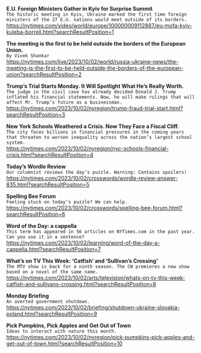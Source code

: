 **E.U. Foreign Ministers Gather in Kyiv for Surprise Summit**\
`The historic meeting in Kyiv, Ukraine marked the first time foreign ministers of the 27 E.U. nations would meet outside of its borders.`\
https://nytimes.com/video/world/europe/100000009112887/eu-mofa-kyiv-kuleba-borrell.html?searchResultPosition=1

**The meeting is the first to be held outside the borders of the European Union.**\
`By Vivek Shankar`\
https://nytimes.com/live/2023/10/02/world/russia-ukraine-news/the-meeting-is-the-first-to-be-held-outside-the-borders-of-the-european-union?searchResultPosition=2

**Trump’s Trial Starts Monday. It Will Spotlight What He’s Really Worth.**\
`The judge in the civil case has already decided Donald J. Trump inflated his financial statements. Now, he will make rulings that will affect Mr. Trump’s future as a businessman.`\
https://nytimes.com/2023/10/02/nyregion/trump-fraud-trial-start.html?searchResultPosition=3

**New York Schools Weathered a Crisis. Now They Face a Fiscal Cliff.**\
`The city faces billions in financial pressures in the coming years that threaten to worsen inequality across the nation’s largest school system.`\
https://nytimes.com/2023/10/02/nyregion/nyc-schools-financial-crisis.html?searchResultPosition=4

**Today’s Wordle Review**\
`Our columnist reviews the day’s puzzle. Warning: Contains spoilers!`\
https://nytimes.com/2023/10/02/crosswords/wordle-review-answer-835.html?searchResultPosition=5

**Spelling Bee Forum**\
`Feeling stuck on today’s puzzle? We can help.`\
https://nytimes.com/2023/10/02/crosswords/spelling-bee-forum.html?searchResultPosition=6

**Word of the Day: a cappella**\
`This term has appeared in 56 articles on NYTimes.com in the past year. Can you use it in a sentence?`\
https://nytimes.com/2023/10/02/learning/word-of-the-day-a-cappella.html?searchResultPosition=7

**What’s on TV This Week: ‘Catfish’ and ‘Sullivan’s Crossing’**\
`The MTV show is back for a ninth season. The CW premieres a new show based on a novel of the same name.`\
https://nytimes.com/2023/10/02/arts/television/whats-on-tv-this-week-catfish-and-sullivans-crossing.html?searchResultPosition=8

**Monday Briefing**\
`An averted government shutdown.`\
https://nytimes.com/2023/10/02/briefing/shutdown-ukraine-slovakia-poland.html?searchResultPosition=9

**Pick Pumpkins, Pick Apples and Get Out of Town**\
`Ideas to interact with nature this month.`\
https://nytimes.com/2023/10/02/nyregion/pick-pumpkins-pick-apples-and-get-out-of-town.html?searchResultPosition=10

